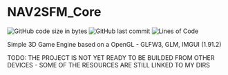 # NAV2SFM_Core

![GitHub code size in bytes](https://img.shields.io/github/languages/code-size/simo8902/LupusFire-Engine)
![GitHub last commit](https://img.shields.io/github/last-commit/simo8902/LupusFire-Engine)
![Lines of Code](https://img.shields.io/badge/Lines%20of%20Code-4763-green)

Simple 3D Game Engine based on a OpenGL - GLFW3, GLM, IMGUI (1.91.2)

TODO: THE PROJECT IS NOT YET READY TO BE BUILDED FROM OTHER DEVICES - SOME OF THE RESOURCES ARE STILL LINKED TO MY DIRS

